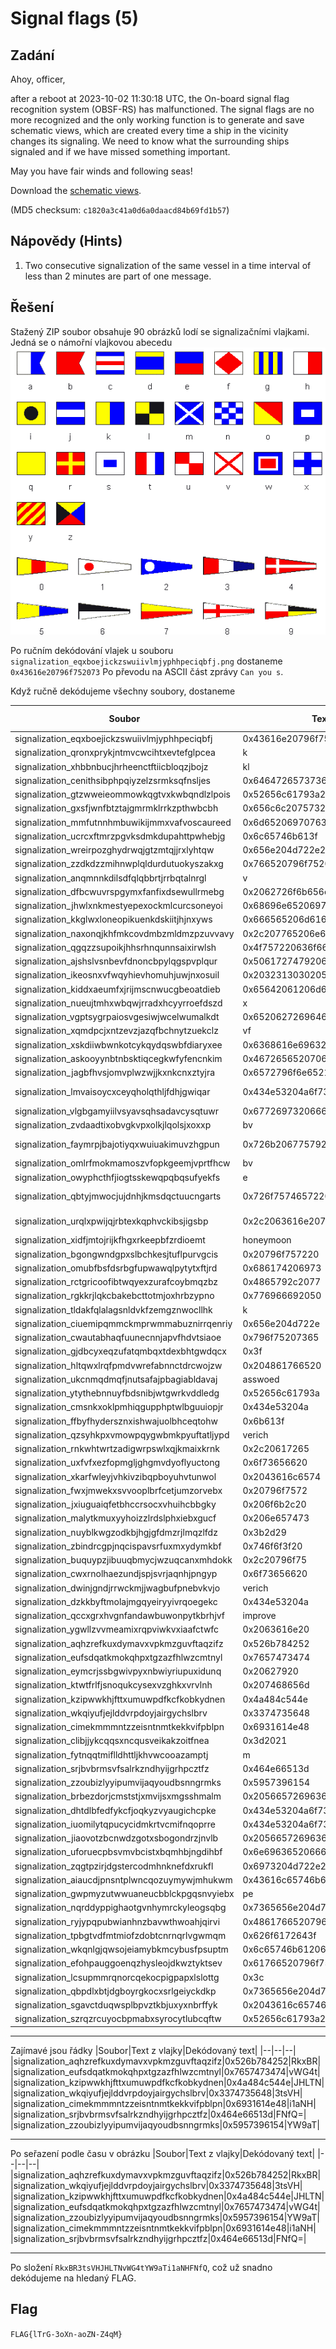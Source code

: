 # Signal flags (5)

## Zadání

Ahoy, officer,

after a reboot at 2023-10-02 11:30:18 UTC, the On-board signal flag recognition system (OBSF-RS) has malfunctioned. The signal flags are no more recognized and the only working function is to generate and save schematic views, which are created every time a ship in the vicinity changes its signaling. We need to know what the surrounding ships signaled and if we have missed something important.

May you have fair winds and following seas!

Download the [schematic views](signal_flags.zip).

(MD5 checksum: `c1820a3c41a0d6a0daacd84b69fd1b57`)

## Nápovědy (Hints)

1. Two consecutive signalization of the same vessel in a time interval of less than 2 minutes are part of one message.

## Řešení

Stažený ZIP soubor obsahuje 90 obrázků lodí se signalizačními vlajkami. Jedná se o námořní vlajkovou abecedu
![Alt text](image.png)

Po ručním dekódování vlajek u souboru `signalization_eqxboejickzswuiivlmjyphhpeciqbfj.png` dostaneme `0x43616e20796f752073`
Po převodu na ASCII část zprávy `Can you s`.

Když ručně dekódujeme všechny soubory, dostaneme

|Soubor|Text z vlajky|Dekódovaný text|
|--|--|--|
|signalization_eqxboejickzswuiivlmjyphhpeciqbfj|0x43616e20796f752073|Can you s|
|signalization_qronxprykjntmvcwcihtxevtefglpcea|k||
|signalization_xhbbnbucjhrheenctftiicbloqzjbojz|kl||
|signalization_cenithsibphpqiyzelzsrmksqfnsljes|0x64647265737365733f|ddresses?|
|signalization_gtzwweieommowkqgtvxkwbqndlzlpois|0x52656c61793a204861|Relay: Ha|
|signalization_gxsfjwnfbtztajgmrmklrrkzpthwbcbh|0x656c6c20757320736f|ell us so|
|signalization_mmfutnnhmbuwikijmmxvafvoscaureed|0x6d6520697076342061|me ipv4 a|
|signalization_ucrcxftmrzpgvksdmkdupahttpwhebjg|0x6c65746b613f|letka?|
|signalization_wreirpozghydrwqjgtzmtqjjrxlyhtqw|0x656e204d722e204361|en Mr. Ca|
|signalization_zzdkdzzmihnwplqldurdutuokyszakxg|0x766520796f75207365|ve you se|
|signalization_anqmnnkdilsdfqlqbbrtjrrbqtalnrgl|v||
|signalization_dfbcwuvrspgymxfanfixdsewullrmebg|0x2062726f6b656e| broken|
|signalization_jhwlxnkmestyepexockmlcurcsoneyoi|0x68696e65206973|hine is|
|signalization_kkglwxloneopikuenkdskiitjhjnxyws|0x666565206d6163|fee mac|
|signalization_naxonqjkhfmkcovdmbzmldmzpzuvvavy|0x2c207765206e65|, we ne|
|signalization_qgqzzsupoikjhhsrhnqunnsaixirwlsh|0x4f757220636f66|Our cof|
|signalization_ajshslvsnbevfdnoncbpylqgspvplqur|0x5061727479206f6e207468|Party on th|
|signalization_ikeosnxvfwqyhievhomuhjuwjnxosuil|0x2032313030205a554c552e| 2100 ZULU.|
|signalization_kiddxaeumfxjrijmscnwucgbeoatdieb|0x65642061206d65|ed a me|
|signalization_nueujtmhxwbqwjrradxhcyyrroefdszd|x||
|signalization_vgptsygrpaiosvgesiwjwcelwumalkdt|0x6520627269646765206174|e bridge at|
|signalization_xqmdpcjxntzevzjazqfbchnytzuekclz|vf||
|signalization_xskdiiwbwnkotcykqydqswbfdiaryxee|0x6368616e69632e|chanic.|
|signalization_askooyynbtnbsktiqcegkwfyfencnkim|0x467265652070696e6f7420|Free pinot |
|signalization_jagbfhvsjomvplwzwjjkxnkcnxztyjra|0x6572796f6e6521|eryone!|
|signalization_lmvaisoycxceyqholqthljfdhjgwiqar|0x434e53204a6f73656620566572696368|CNS Josef Verich|
|signalization_vlgbgamyiilvsyavsqhsadavcysqtuwr|0x6772697320666f72206576|gris for ev|
|signalization_zvdaadtixobvgkvpxolkjlqolsjxoxxp|bv||
|signalization_faymrpjbajotiyqxwuiuakimuvzhgpun|0x726b2067757920736574207570206120|rk guy set up a |
|signalization_omlrfmokmamoszvfopkgeemjvprtfhcw|bv||
|signalization_owyphcthfjiogtsskewqpqbqsufyekfs|e||
|signalization_qbtyjmwocjujdnhjkmsdqctuucngarts|0x726f7574657220666f722075733f|router for us?|
|signalization_urqlxpwijqjrbtexkqphvckibsjigsbp|0x2c2063616e20796f7572206e6574776f|, can your netwo|
|signalization_xidfjmtojrijkfhgxrkeepbfzrdioemt|honeymoon||
|signalization_bgongwndgpxslbchkesjtuflpurvgcis|0x20796f757220| your |
|signalization_omubfbsfdsrbgfupwawqlpytytxftjrd|0x686174206973|hat is|
|signalization_rctgricoofibtwqyexzurafcoybmqzbz|0x4865792c2077|Hey, w|
|signalization_rgkkrjlqkcbakebcttotmjoxhrbzypno|0x776966692050|wifi P|
|signalization_tldakfqlalagsnldvkfzemgznwocllhk|k||
|signalization_ciuemipqmmckmprwmmabuznirrqenriy|0x656e204d722e|en Mr.|
|signalization_cwautabhaqfuunecnnjapvfhdvtsiaoe|0x796f75207365|you se|
|signalization_gjdbcyxeqzufatqmbqxtdexbhtgwdqcx|0x3f|?|
|signalization_hltqwxlrqfpmdvwrefabnnctdrcwojzw|0x204861766520| Have |
|signalization_ukcnmqdmqfjnutsafajpbagiabldavaj|asswoed||
|signalization_ytythebnnuyfbdsnibjwtgwrkvddledg|0x52656c61793a|Relay:|
|signalization_cmsnkxoklpmhiqgupphptwlbguuiopjr|0x434e53204a|CNS J|
|signalization_ffbyfhydersznxishwajuolbhceqtohw|0x6b613f|ka?|
|signalization_qzsyhkpxvmowpqygwbmkpyuftatljypd|verich||
|signalization_rnkwhtwrtzadigwrpswlxqjkmaixkrnk|0x2c20617265|, are|
|signalization_uxfvfxezfopmgljghgmvdyoflyuctong|0x6f73656620|osef |
|signalization_xkarfwleyjvhkivzibqpboyuhvtunwol|0x2043616c6574| Calet|
|signalization_fwxjmwekxsvvooplbrfcetjumzorvebx|0x20796f7572| your|
|signalization_jxiuguaiqfetbhccrsocxvhuihcbbgky|0x206f6b2c20| ok, |
|signalization_malytkmuxyyhoizzlrdslphxiebxgucf|0x206e657473| nets|
|signalization_nuyblkwgzodkbjhgjgfdmzrjlmqzlfdz|0x3b2d29||-)
|signalization_zbindrcgpjnqcispavsrfuxmxydymkbf|0x746f6f3f20|too? |
|signalization_buquypzjibuuqbmycjwzuqcanxmhdokk|0x2c20796f75|, you|
|signalization_cwxrnolhaezundjspjsvrjaqnhjpngyp|0x6f73656620|osef |
|signalization_dwinjgndjrrwckmjjwagbufpnebvkvjo|verich||
|signalization_dzkkbyftmolajmgqyeiryyivrqoegekc|0x434e53204a|CNS J|
|signalization_qccxgrxhvgnfandawbuwonpytkbrhjvf|improve||
|signalization_ygwllzvvmeamixrqpviwkvxiaafctwfc|0x2063616e20| can |
|signalization_aqhzrefkuxdymavxvpkmzguvftaqzifz|0x526b784252|RkxBR|
|signalization_eufsdqatkmokqhpxtgzazfhlwzcmtnyl|0x7657473474|vWG4t|
|signalization_eymcrjssbgwivpyxnbwiyriupuxidunq|0x20627920| by |
|signalization_ktwtfrlfjsnoqukcysexvzghkxvrvlnh|0x207468656d| them|
|signalization_kzipwwkhjfttxumuwpdfkcfkobkydnen|0x4a484c544e|JHLTN|
|signalization_wkqiyufjejlddvrpdoyjairgychslbrv|0x3374735648|3tsVH|
|signalization_cimekmmmntzzeisntnmtkekkvifpblpn|0x6931614e48|i1aNH|
|signalization_clibjjykcqqsxncqusveikakzoitfnea|0x3d2021|= !|
|signalization_fytnqqtmiflldhttljkhvwcooazamptj|m||
|signalization_srjbvbrmsvfsalrkzndhyijgrhpcztfz|0x464e66513d|FNfQ=|
|signalization_zzoubizlyyipumvijaqyoudbsnngrmks|0x5957396154|YW9aT|
|signalization_brbezdorjcmststjxmvijsxmgsshmalm|0x205665726963682c20| Verich, |
|signalization_dhtdlbfedfykcfjoqkyzvyaugichcpke|0x434e53204a6f736566|CNS Josef|
|signalization_iuomilytqpucycidmkrtvcmifnqoprre|0x434e53204a6f736566|CNS Josef|
|signalization_jiaovotzbcnwdzgotxsbogondrzjnvlb|0x205665726963682c20| Verich, |
|signalization_uforuecpbsvmvbcistxbqmhbjngdihbf|0x6e69636520666c6167|nice flag|
|signalization_zqgtpzirjdgstercodmhnknefdxrukfl|0x6973204d722e204361|is Mr. Ca|
|signalization_aiaucdjpnsntplwncqozuymywjmhukwm|0x43616c65746b613f|Caletka?|
|signalization_gwpmyzutwwuaneucbblckpgqsnvyiebx|pe||
|signalization_nqrddyppighaotgvnhymrckyleogsqbg|0x7365656e204d722e20|seen Mr. |
|signalization_ryjypqpubwianhnzbavwthwoahjqirvi|0x4861766520796f7520|Have you |
|signalization_tpbgtvdfmtmiofzdobtcnrnqrlvgwmqm|0x626f6172643f|board?|
|signalization_wkqnlgjqwsojeiamybkmcybusfpsuptm|0x6c65746b61206f6e20|letka on |
|signalization_efohpauggoenqzhysleojdkwztyktsev|0x61766520796f7520|ave you |
|signalization_lcsupmmrqnorcqekocpigpapxlslottg|0x3c|<|
|signalization_qbpdlxbtjdgboyrgkocxsrlgeiyckdkp|0x7365656e204d722e|seen Mr.|
|signalization_sgavctduqwsplbpvztkbjuxyxnbrffyk|0x2043616c65746b61| Caletka|
|signalization_szrqzrcuyocbpmabxsyrocytlubcqftw|0x52656c61793a2048|Relay: H|

---
Zajímavé jsou řádky
|Soubor|Text z vlajky|Dekódovaný text|
|--|--|--|
|signalization_aqhzrefkuxdymavxvpkmzguvftaqzifz|0x526b784252|RkxBR|
|signalization_eufsdqatkmokqhpxtgzazfhlwzcmtnyl|0x7657473474|vWG4t|
|signalization_kzipwwkhjfttxumuwpdfkcfkobkydnen|0x4a484c544e|JHLTN|
|signalization_wkqiyufjejlddvrpdoyjairgychslbrv|0x3374735648|3tsVH|
|signalization_cimekmmmntzzeisntnmtkekkvifpblpn|0x6931614e48|i1aNH|
|signalization_srjbvbrmsvfsalrkzndhyijgrhpcztfz|0x464e66513d|FNfQ=|
|signalization_zzoubizlyyipumvijaqyoudbsnngrmks|0x5957396154|YW9aT|

---
Po seřazení podle času v obrázku
|Soubor|Text z vlajky|Dekódovaný text|
|--|--|--|
|signalization_aqhzrefkuxdymavxvpkmzguvftaqzifz|0x526b784252|RkxBR|
|signalization_wkqiyufjejlddvrpdoyjairgychslbrv|0x3374735648|3tsVH|
|signalization_kzipwwkhjfttxumuwpdfkcfkobkydnen|0x4a484c544e|JHLTN|
|signalization_eufsdqatkmokqhpxtgzazfhlwzcmtnyl|0x7657473474|vWG4t|
|signalization_zzoubizlyyipumvijaqyoudbsnngrmks|0x5957396154|YW9aT|
|signalization_cimekmmmntzzeisntnmtkekkvifpblpn|0x6931614e48|i1aNH|
|signalization_srjbvbrmsvfsalrkzndhyijgrhpcztfz|0x464e66513d|FNfQ=|

---
Po složení `RkxBR3tsVHJHLTNvWG4tYW9aTi1aNHFNfQ`, což už snadno dekódujeme na hledaný FLAG.

## Flag

`FLAG{lTrG-3oXn-aoZN-Z4qM}`
